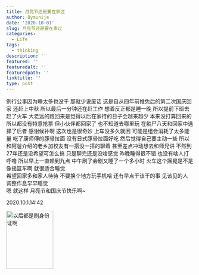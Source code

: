```yaml
---
title: 月亮节还是要在家过
author: Bymunije
date: '2020-10-01'
slug: 月亮节还是要在家过
categories:
  - Life
tags:
  - thinking
description: ''
featured: ''
featuredalt: ''
featuredpath: ''
linktitle: ''
type: post
---
```


例行公事因为睡太多也没干  那就少说废话  这是自从四年前推免后的第二次国庆回家  还赶上中秋  所以最后一分钟还在赶工作 想着反正都是睡一晚 所以提前下班去赶了火车 大老远的跑回来是觉得以后在家待的日子会越来越少 本来没打算回来的  所以都没有特意抢票 但小伙伴都回家了 也不知道去哪里玩 在躺尸八天和回家中选择了后者  感谢候补啊  这次也是很奇妙 上车没多久就困  可能是组会消耗了太多能量 吃了康师傅的豚骨拉面 没有日式豚骨拉面好吃 然后觉得自己要主动一些 所以和阿爸介绍的老乡加校友有一搭没一搭的聊着  甚至差点冲动想去和师兄讲  不然到27年还是没希望可怎么搞  只是聊完还是没啥感觉 昨晚睡得很不错  也没有啥人打呼噜 所以早上一直赖到九点  中午刷了会剧又睡了一个多小时 火车这个摇晃是不是像摇篮车啊  就很适合睡觉  
希望回家多和家人待待  不要换个地方玩手机哈  还有早点干该干的事  见该见的人  调整作息早早睡觉  
嗯  就这样  月亮节和国庆节快乐啊~

2020.10.1.14:42

<img src="/blog/2020-10-01-月亮节还是要在家过_files/没有火车票了.jpg" alt="以后都是刷身份证啊" width="50%" height="20%"/>